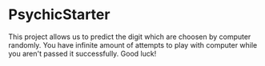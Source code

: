 # PsychicStarter
This project allows us to predict the digit which are choosen by computer randomly. You have infinite amount of attempts to play with computer while you aren't passed it successfully. Good luck!
